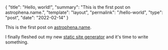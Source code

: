 <!-- prettier-ignore-start -->

{
  "title": "Hello, world!",
  "summary": "This is the first post on astrophena.name.",
  "template": "layout",
  "permalink": "/hello-world",
  "type": "post",
  "date": "2022-02-14"
}
<!-- prettier-ignore-end -->

This is the first post on [astrophena.name](https://astrophena.name).

I finally fleshed out my new [static site generator](https://go.astrophena.name/site) and it's time
to write something.
